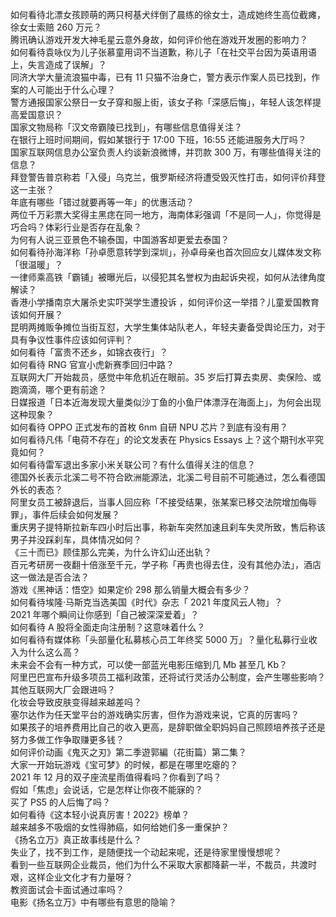 如何看待北漂女孩顾萌的两只柯基犬绊倒了晨练的徐女士，造成她终生高位截瘫，徐女士索赔 260 万元？  
腾讯确认游戏开发大神毛星云意外身故，如何评价他在游戏开发圈的影响力？  
如何看待袁咏仪为儿子张慕童用词不当道歉，称儿子「在社交平台因为英语用语上，失言造成了误解」？  
同济大学大量流浪猫中毒，已有 11 只猫不治身亡，警方表示作案人员已找到，作案的人可能出于什么心理？  
警方通报国家公祭日一女子穿和服上街，该女子称「深感后悔」，年轻人该怎样提高爱国意识？  
国家文物局称「汉文帝霸陵已找到」，有哪些信息值得关注？  
在银行上班时间期间，假如某银行于 17:00 下班，16:55 还能进服务大厅吗？  
国家互联网信息办公室负责人约谈新浪微博，并罚款 300 万，有哪些值得关注的信息？  
拜登警告普京称若「入侵」乌克兰，俄罗斯经济将遭受毁灭性打击，如何评价拜登这一主张？  
年底有哪些「错过就要再等一年」的优惠活动？  
两位千万彩票大奖得主黑痣在同一地方，海南体彩强调「不是同一人」，你觉得是巧合吗？体彩行业是否存在乱象？  
为何有人说三亚景色不输泰国，中国游客却更爱去泰国？  
如何看待孙海洋称「孙卓愿意转学到深圳」，孙卓母亲也首次回应女儿媒体发文称「很温暖」？  
一律师乘高铁「霸铺」被曝光后，以侵犯其名誉权为由起诉央视，如何从法律角度解读？  
香港小学播南京大屠杀史实吓哭学生遭投诉 ，如何评价这一举措？儿童爱国教育该如何开展？  
昆明两摊贩争摊位当街互怼，大学生集体站队老人，年轻夫妻备受舆论压力，对于具有争议性事件应该如何评判？  
如何看待「富贵不还乡，如锦衣夜行」？  
如何看待 RNG 官宣小虎新赛季回归中路？  
互联网大厂开始裁员，感觉中年危机近在眼前。35 岁后打算去卖房、卖保险、或跑滴滴，哪个更有前途？  
日媒报道「日本近海发现大量类似沙丁鱼的小鱼尸体漂浮在海面上」，为何会出现这种现象？  
如何看待 OPPO 正式发布的首枚 6nm 自研 NPU 芯片？到底有没有用？  
如何看待凡伟「电荷不存在」的论文发表在 Physics Essays 上？这个期刊水平究竟如何？  
如何看待雷军退出多家小米关联公司？有什么值得关注的信息？  
德国外长表示北溪二号不符合欧洲能源法，北溪二号目前不可能通过，怎么看德国外长的表态？  
阿里女员工被辞退后，当事人回应称「不接受结果，张某案已移交法院增加侮辱罪」，事件后续会如何发展？  
重庆男子提特斯拉新车四小时后出事，称新车突然加速且刹车失灵所致，售后称该男子并没踩刹车，具体情况如何？  
《三十而已》顾佳那么完美，为什么许幻山还出轨？  
百元考研房一夜翻十倍涨至千元，学子称「再贵也得去住，没有其他办法」，酒店这一做法是否合法？  
游戏《黑神话：悟空》如果定价 298 那么销量大概会有多少？  
如何看待埃隆·马斯克当选美国《时代》杂志「 2021 年度风云人物」？  
2021 年哪个瞬间让你感到「自己被深深爱着」？  
如何看待 A 股将全面走向注册制？这意味着什么？  
如何看待有媒体称「头部量化私募核心员工年终奖 5000 万」？量化私募行业收入为什么这么高？  
未来会不会有一种方式，可以使一部蓝光电影压缩到几 Mb 甚至几 Kb？  
阿里巴巴宣布升级多项员工福利政策，还将试行灵活办公制度，会产生哪些影响？其他互联网大厂会跟进吗？  
化妆会导致皮肤变得越来越差吗？  
塞尔达作为任天堂平台的游戏确实厉害，但作为游戏来说，它真的厉害吗？  
如果孩子的培养费用比自己的收入更高，是辞职做全职妈妈自己照顾培养孩子还是努力多做工作争取赚更多钱？  
如何评价动画《鬼灭之刃》第二季遊郭編（花街篇）第二集？  
大家一开始玩游戏《宝可梦》的时候，都是在哪里吃瘪的？  
2021 年 12 月的双子座流星雨值得看吗？你看到了吗？  
假如「焦虑」会说话，它是怎样让你夜不能寐的？  
买了 PS5 的人后悔了吗？  
如何看待《这本轻小说真厉害！2022》榜单？  
越来越多不吸烟的女性得肺癌，如何给她们多一重保护？  
《扬名立万》真正故事线是什么？  
失业了，找不到工作，是随便找一个动起来呢，还是待家里慢慢想呢？  
看到一些互联网企业裁员，他们为什么不采取大家都降薪一半，不裁员，共渡时艰，这样企业文化才有力量呀？  
教资面试会卡面试通过率吗？  
电影《扬名立万》中有哪些有意思的隐喻？  
